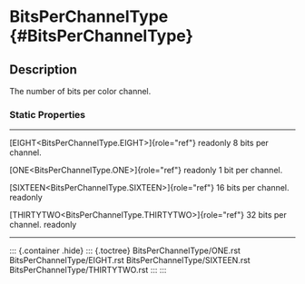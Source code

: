 BitsPerChannelType {#BitsPerChannelType}
==================

Description
-----------

The number of bits per color channel.

### Static Properties

  --------------------------------------------------------- --------------------
  [EIGHT\<BitsPerChannelType.EIGHT\>]{role="ref"} readonly  8 bits per channel.

  [ONE\<BitsPerChannelType.ONE\>]{role="ref"} readonly      1 bit per channel.

  [SIXTEEN\<BitsPerChannelType.SIXTEEN\>]{role="ref"}       16 bits per channel.
  readonly                                                  

  [THIRTYTWO\<BitsPerChannelType.THIRTYTWO\>]{role="ref"}   32 bits per channel.
  readonly                                                  
  --------------------------------------------------------- --------------------

::: {.container .hide}
::: {.toctree}
BitsPerChannelType/ONE.rst BitsPerChannelType/EIGHT.rst
BitsPerChannelType/SIXTEEN.rst BitsPerChannelType/THIRTYTWO.rst
:::
:::

